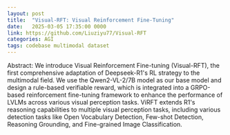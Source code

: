 ```yaml
---
layout: post
title:  "Visual-RFT: Visual Reinforcement Fine-Tuning"
date:   2025-03-05 17:35:00 0000
link: https://github.com/Liuziyu77/Visual-RFT
categories: AGI
tags: codebase multimodal dataset
---
```


Abstract: We introduce Visual Reinforcement Fine-tuning (Visual-RFT), the first comprehensive adaptation of Deepseek-R1's RL strategy to the multimodal field. We use the Qwen2-VL-2/7B model as our base model and design a rule-based verifiable reward, which is integrated into a GRPO-based reinforcement fine-tuning framework to enhance the performance of LVLMs across various visual perception tasks. ViRFT extends R1's reasoning capabilities to multiple visual perception tasks, including various detection tasks like Open Vocabulary Detection, Few-shot Detection, Reasoning Grounding, and Fine-grained Image Classification.